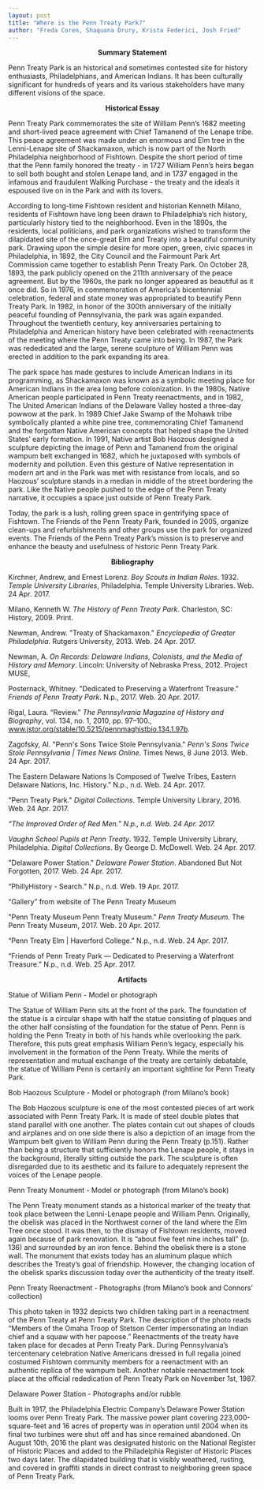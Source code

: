 ```yaml
---
layout: post
title: "Where is the Penn Treaty Park?"
author: "Freda Coren, Shaquana Drury, Krista Federici, Josh Fried"
---
```


<p align = "center"><b>Summary Statement</b></p>

Penn Treaty Park is an historical and sometimes contested site for history enthusiasts, Philadelphians, and American Indians. It has been culturally significant for hundreds of years and its various stakeholders have many different visions of the space.

<p align = "center"><b>Historical Essay</b></p>

Penn Treaty Park commemorates the site of William Penn’s 1682 meeting and short-lived peace agreement with Chief Tamanend of the Lenape tribe. This peace agreement was made under an enormous and Elm tree in the Lenni-Lenape site of Shackamaxon, which is now part of the North Philadelphia neighborhood of Fishtown. Despite the short period of time that the Penn family honored the treaty - in 1727 William Penn’s heirs began to sell both bought and stolen Lenape land, and in 1737 engaged in the infamous and fraudulent Walking Purchase - the treaty and the ideals it espoused live on in the Park and with its lovers.

According to long-time Fishtown resident and historian Kenneth Milano, residents of Fishtown have long been drawn to Philadelphia’s rich history, particularly history tied to the neighborhood. Even in the 1890s, the residents, local politicians, and park organizations wished to transform the dilapidated site of the once-great Elm and Treaty into a beautiful community park. Drawing upon the simple desire for more open, green, civic spaces in Philadelphia, in 1892, the City Council and the Fairmount Park Art Commission came together to establish Penn Treaty Park. On October 28, 1893, the park publicly opened on the 211th anniversary of the peace agreement. But by the 1960s, the park no longer appeared as beautiful as it once did. So in 1976, in commemoration of America’s bicentennial celebration, federal and state money was appropriated to beautify Penn Treaty Park. In 1982, in honor of the 300th anniversary of the initially peaceful founding of Pennsylvania, the park was again expanded. Throughout the twentieth century, key anniversaries pertaining to Philadelphia and American history have been celebrated with reenactments of the meeting where the Penn Treaty came into being. In 1987, the Park was rededicated and the large, serene sculpture of William Penn was erected in addition to the park expanding its area.

The park space has made gestures to include American Indians in its programming, as Shackamaxon was known as a symbolic meeting place for American Indians in the area long before colonization. In the 1980s, Native American people participated in Penn Treaty reenactments, and in 1982, The United American Indians of the Delaware Valley hosted a three-day powwow at the park. In 1989 Chief Jake Swamp of the Mohawk tribe symbolically planted a white pine tree, commemorating Chief Tamanend and the forgotten Native American concepts that helped shape the United States’ early formation. In 1991, Native artist Bob Haozous designed a sculpture depicting the image of Penn and Tamanend from the original wampum belt exchanged in 1682, which he juxtaposed with symbols of modernity and pollution. Even this gesture of Native representation in modern art and in the Park was met with resistance from locals, and so Haozous’ sculpture stands in a median in middle of the street bordering the park. Like the Native people pushed to the edge of the Penn Treaty narrative, it occupies a space just outside of Penn Treaty Park. 

Today, the park is a lush, rolling green space in gentrifying space of Fishtown. The Friends of the Penn Treaty Park, founded in 2005, organize clean-ups and refurbishments and other groups use the park for organized events. The Friends of the Penn Treaty Park’s mission is to preserve and enhance the beauty and usefulness of historic Penn Treaty Park.

<p align = "center"><b>Bibliography</b></p>

Kirchner, Andrew, and Ernest Lorenz. *Boy Scouts in Indian Roles*. 1932. *Temple University Libraries*, Philadelphia. Temple University Libraries. Web. 24 Apr. 2017.

Milano, Kenneth W. *The History of Penn Treaty Park*. Charleston, SC: History, 2009. Print.

Newman, Andrew. "Treaty of Shackamaxon." *Encyclopedia of Greater Philadelphia*. Rutgers University, 2013. Web. 24 Apr. 2017.

Newman, A. *On Records: Delaware Indians, Colonists, and the Media of History and Memory*. Lincoln: University of Nebraska Press, 2012. Project MUSE,

Posternack, Whitney. "Dedicated to Preserving a Waterfront Treasure." *Friends of Penn Treaty Park*. N.p., 2017. Web. 20 Apr. 2017.

Rigal, Laura. “Review.” *The Pennsylvania Magazine of History and Biography*, vol. 134, no. 1, 2010, pp. 97–100., www.jstor.org/stable/10.5215/pennmaghistbio.134.1.97b.

Zagofsky, Al. "Penn's Sons Twice Stole Pennsylvania." *Penn's Sons Twice Stole Pennsylvania | Times News Online*. Times News, 8 June 2013. Web. 24 Apr. 2017.

The Eastern Delaware Nations Is Composed of Twelve Tribes, Eastern Delaware Nations, Inc. History.” N.p., n.d. Web. 24 Apr. 2017.

"Penn Treaty Park." *Digital Collections*. Temple University Library, 2016. Web. 24 Apr. 2017.

*“The Improved Order of Red Men.” N.p., n.d. Web. 24 Apr. 2017.*

*Vaughn School Pupils at Penn Treaty*. 1932. Temple University Library, Philadelphia. *Digital Collections*. By George D. McDowell. Web. 24 Apr. 2017.

"Delaware Power Station." *Delaware Power Station*. Abandoned But Not Forgotten, 2017. Web. 24 Apr. 2017.

“PhillyHistory - Search.” N.p., n.d. Web. 19 Apr. 2017.

“Gallery” from website of The Penn Treaty Museum

"Penn Treaty Museum Penn Treaty Museum." *Penn Treaty Museum*. The Penn Treaty Museum, 2017. Web. 20 Apr. 2017.

“Penn Treaty Elm | Haverford College.” N.p., n.d. Web. 24 Apr. 2017.

“Friends of Penn Treaty Park — Dedicated to Preserving a Waterfront Treasure.” N.p., n.d. Web. 25 Apr. 2017.

<p align = "center"><b>Artifacts</b></p>

Statue of William Penn - Model or photograph

The Statue of William Penn sits at the front of the park. The foundation of the statue is a circular shape with half the statue consisting of plaques and the other half consisting of the foundation for the statue of Penn.  Penn is holding the Penn Treaty in both of his hands while overlooking the park.  Therefore, this puts great emphasis William Penn’s legacy, especially his involvement in the formation of the Penn Treaty.  While the merits of representation and mutual exchange of the treaty are certainly debatable, the statue of William Penn is certainly an important sightline for Penn Treaty Park.

Bob Haozous Sculpture - Model or photograph (from Milano’s book)

The Bob Haozous sculpture is one of the most contested pieces of art work associated with Penn Treaty Park. It is made of steel double plates that stand parallel with one another. The plates contain cut out shapes of clouds and airplanes and on one side there is also a depiction of an image from the Wampum belt given to William Penn during the Penn Treaty (p.151). Rather than being a structure that sufficiently honors the Lenape people, it stays in the background, literally sitting outside the park. The sculpture is often disregarded due to its aesthetic and  its failure to adequately represent the voices of the Lenape people. 

Penn Treaty Monument - Model or photograph (from Milano’s book)

The Penn Treaty monument stands as a historical marker of the treaty that took place between the Lenni-Lenape people and William Penn. Originally, the obelisk was placed in the Northwest corner of the land where the Elm Tree once stood. It was then, to the dismay of Fishtown residents, moved again because of park renovation. It is “about five feet nine inches tall” (p. 136) and surrounded by an iron fence. Behind the obelisk there is a stone wall. The monument that exists today has an aluminum plaque which describes the Treaty’s goal of friendship. However, the changing location of the obelisk sparks discussion today over the authenticity of the treaty itself.

Penn Treaty Reenactment - Photographs (from Milano’s book and Connors’ collection)

This photo taken in 1932 depicts two children taking part in a reenactment of the Penn Treaty at Penn Treaty Park. The description of the photo reads “Members of the Omaha Troop of Stetson Center impersonating an Indian chief and a squaw with her papoose.” Reenactments of the treaty have taken place for decades at Penn Treaty Park. During Pennsylvania’s tercentenary celebration Native Americans dressed in full regalia joined costumed Fishtown community members for a reenactment with an authentic replica of the wampum belt. Another notable reenactment took place at the official rededication of Penn Treaty Park on November 1st, 1987.

Delaware Power Station - Photographs and/or rubble

Built in 1917, the Philadelphia Electric Company’s Delaware Power Station looms over Penn Treaty Park. The massive power plant covering 223,000-square-feet and 16 acres of property was in operation until 2004 when its final two turbines were shut off and has since remained abandoned. On August 10th, 2016 the plant was designated historic on the National Register of Historic Places and added to the Philadelphia Register of Historic Places two days later. The dilapidated building that is visibly weathered, rusting, and covered in graffiti stands in direct contrast to neighboring green space of Penn Treaty Park.
